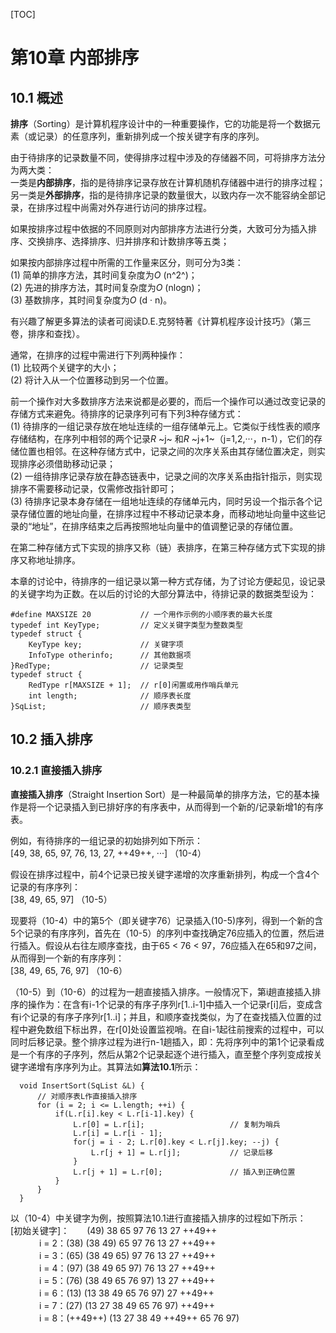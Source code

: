 [TOC]

# 第10章 内部排序

## 10.1 概述
**排序**（Sorting）是计算机程序设计中的一种重要操作，它的功能是将一个数据元素（或记录）的任意序列，重新排列成一个按关键字有序的序列。

由于待排序的记录数量不同，使得排序过程中涉及的存储器不同，可将排序方法分为两大类：<br/>
一类是**内部排序**，指的是待排序记录存放在计算机随机存储器中进行的排序过程；<br/>
另一类是**外部排序**，指的是待排序记录的数量很大，以致内存一次不能容纳全部记录，在排序过程中尚需对外存进行访问的排序过程。

如果按排序过程中依据的不同原则对内部排序方法进行分类，大致可分为插入排序、交换排序、选择排序、归并排序和计数排序等五类；

如果按内部排序过程中所需的工作量来区分，则可分为3类：<br/>
(1) 简单的排序方法，其时间复杂度为*O* (n^2^)；<br/>
(2) 先进的排序方法，其时间复杂度为*O* (nlogn)；<br/>
(3) 基数排序，其时间复杂度为*O* (d · n)。<br/>

有兴趣了解更多算法的读者可阅读D.E.克努特著《计算机程序设计技巧》（第三卷，排序和查找）。

通常，在排序的过程中需进行下列两种操作：<br/>
(1) 比较两个关键字的大小；<br/>
(2) 将计入从一个位置移动到另一个位置。

前一个操作对大多数排序方法来说都是必要的，而后一个操作可以通过改变记录的存储方式来避免。待排序的记录序列可有下列3种存储方式：<br/>
(1) 待排序的一组记录存放在地址连续的一组存储单元上。它类似于线性表的顺序存储结构，在序列中相邻的两个记录*R* ~j~ 和*R* ~j+1~（j=1,2,···，n-1），它们的存储位置也相邻。在这种存储方式中，记录之间的次序关系由其存储位置决定，则实现排序必须借助移动记录；<br/>
(2) 一组待排序记录存放在静态链表中，记录之间的次序关系由指针指示，则实现排序不需要移动记录，仅需修改指针即可；<br/>
(3) 待排序记录本身存储在一组地址连续的存储单元内，同时另设一个指示各个记录存储位置的地址向量，在排序过程中不移动记录本身，而移动地址向量中这些记录的“地址”，在排序结束之后再按照地址向量中的值调整记录的存储位置。

在第二种存储方式下实现的排序又称（链）表排序，在第三种存储方式下实现的排序又称地址排序。

本章的讨论中，待排序的一组记录以第一种方式存储，为了讨论方便起见，设记录的关键字均为正数。在以后的讨论的大部分算法中，待排记录的数据类型设为：

```
#define MAXSIZE 20           // 一个用作示例的小顺序表的最大长度
typedef int KeyType;         // 定义关键字类型为整数类型
typedef struct {
    KeyType key;             // 关键字项
    InfoType otherinfo;      // 其他数据项
}RedType;                    // 记录类型
typedef struct {
    RedType r[MAXSIZE + 1];  // r[0]闲置或用作哨兵单元
    int length;              // 顺序表长度
}SqList;                     // 顺序表类型
```

## 10.2 插入排序

### 10.2.1 直接插入排序

**直接插入排序**（Straight Insertion Sort）是一种最简单的排序方法，它的基本操作是将一个记录插入到已排好序的有序表中，从而得到一个新的/记录新增1的有序表。

例如，有待排序的一组记录的初始排列如下所示：<br/>
[49, 38, 65, 97, 76, 13, 27, ++49++, ···]  （10-4）

假设在排序过程中，前4个记录已按关键字递增的次序重新排列，构成一个含4个记录的有序序列：<br/>
[38, 49, 65, 97]  （10-5）

现要将（10-4）中的第5个（即关键字76）记录插入(10-5)序列，得到一个新的含5个记录的有序序列，首先在（10-5）的序列中查找确定76应插入的位置，然后进行插入。假设从右往左顺序查找，由于65 < 76 < 97，76应插入在65和97之间，从而得到一个新的有序序列：<br/>
[38, 49, 65, 76, 97]  （10-6）

（10-5）到（10-6）的过程为一趟直接插入排序。一般情况下，第i趟直接插入排序的操作为：在含有i-1个记录的有序子序列r[1..i-1]中插入一个记录r[i]后，变成含有i个记录的有序子序列r[1..i]；并且，和顺序查找类似，为了在查找插入位置的过程中避免数组下标出界，在r[0]处设置监视哨。在自i-1起往前搜索的过程中，可以同时后移记录。整个排序过程为进行n-1趟插入，即：先将序列中的第1个记录看成是一个有序的子序列，然后从第2个记录起逐个进行插入，直至整个序列变成按关键字递增有序序列为止。其算法如**算法10.1**所示：

```
  void InsertSort(SqList &L) {
      // 对顺序表L作直接插入排序
      for (i = 2; i <= L.length; ++i) {
          if(L.r[i].key < L.r[i-1].key) {
              L.r[0] = L.r[i];                   // 复制为哨兵
              L.r[i] = L.r[i - 1];
              for(j = i - 2; L.r[0].key < L.r[j].key; --j) {
                  L.r[j + 1] = L.r[j];           // 记录后移
              }
              L.r[j + 1] = L.r[0];               // 插入到正确位置
          }
      }
  }
```

以（10-4）中关键字为例，按照算法10.1进行直接插入排序的过程如下所示：<br/>
[初始关键字]：　　(49) 38 65 97 76 13 27 ++49++ <br/>
　　　 i = 2：(38) (38 49) 65 97 76 13 27 ++49++ <br/>
　　　 i = 3：(65) (38 49 65) 97 76 13 27 ++49++ <br/>
　　　 i = 4：(97) (38 49 65 97) 76 13 27 ++49++ <br/>
　　　 i = 5：(76) (38 49 65 76 97) 13 27 ++49++ <br/>
　　　 i = 6：(13) (13 38 49 65 76 97) 27 ++49++ <br/>
　　　 i = 7：(27) (13 27 38 49 65 76 97) ++49++ <br/>
　　　 i = 8：(++49++) (13 27 38 49 ++49++ 65 76 97) <br/>

